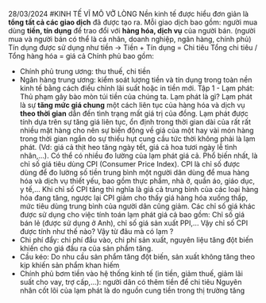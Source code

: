 28/03/2024
#KINH TẾ VĨ MÔ VỠ LÒNG
Nền kinh tế được hiểu đơn giản là **tổng tất cả các giao dịch** đã được tạo ra.
Mỗi giao dịch bao gồm: người mua dùng **tiền, tín dụng** để trao đổi với **hàng hóa, dịch vụ** của người bán. (người mua và người bán có thể là cá nhân, doanh nghiệp, ngân hàng, chính phủ)
Tín dụng được sử dụng như tiền
-> Tiền + Tín dụng = Chi tiêu
Tổng chi tiêu / Tổng hàng hóa = giá cả 
Chính phủ bao gồm: 
- Chính phủ trung ương: thu thuế, chi tiền
- Ngân hàng trung ương: kiểm soát lượng tiền và tín dụng trong toàn nền kinh tế bằng cách điều chỉnh lãi suất hoặc in tiền mới. 
Tập 1 - Lạm phát: Thủ phạm gây bào mòn túi tiền của chúng ta.
Lạm phát là gì?
Lạm phát là sự **tăng mức giá chung** một cách liên tục của hàng hóa và dịch vụ **theo thời gian** dẫn đến tình trạng mất giá trị của đồng. Lạm phát được tính dựa trên sự tăng giá liên tục, ổn định trong thời gian dài của rất rất nhiều mặt hàng cho nên sự biến động về giá của một hay vài món hàng trong thời gian ngắn do sự thiếu hụt cung cầu tức thời không phải là lạm phát. (Vd: giá cả thịt heo tăng ngày tết, giá cả hoa tươi ngày lễ tình nhân,...). 
Có thể có nhiều đo lường của lạm phát giá cả. Phổ biến nhất, là chỉ số giá tiêu dùng CPI (Consumer Price Index). CPI là chỉ số được dùng để đo lường số tiền trung bình một người dân dùng để mua hàng hóa và dịch vụ thiết yếu, bao gồm thực phẩm, nhà ở, quần áo, giáo dục, y tế,… Khi chỉ số CPI tăng thì nghĩa là giá cả trung bình của các loại hàng hóa đang tăng, ngược lại CPI giảm cho thấy giá hàng hóa xuống thấp, mức tiêu dùng trung bình của người dân cũng giảm. Các chỉ số giá khác được sử dụng cho việc tính toán lạm phát giá cả bao gồm: Chỉ số giá bán lẻ (được sử dụng ở Anh), chỉ số giá sản xuất PPI,...
Vậy chỉ số CPI được tính như thế nào?
Vậy từ đâu mà có lạm ?
- Chi phí đẩy: chi phí đầu vào, chi phí sản xuất, nguyên liệu tăng đột biến khiến cho giá đầu ra của sản phẩm tăng. 
- Cầu kéo: Do nhu cầu sản phẩm tăng đột biến, sản xuất không tăng theo kịp khiến sản phẩm khan hiếm
- Chính phủ bơm tiền vào hệ thống kinh tế (in tiền, giảm thuế, giảm lãi suất cho vay, trợ cấp,...): người dân có thêm tiền để chi tiêu
Nguyên nhân cốt lõi của lạm phát là do nguồn cung tiền trong thị trường tăng 
